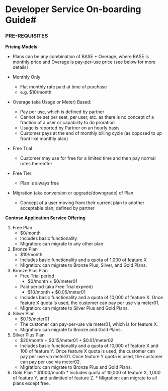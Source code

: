 # **Developer Service On-boarding Guide**#

###  PRE-REQUISITES

**Pricing Models**


*	Plans can be any combination of BASE + Overage, where BASE is monthly price and Overage is pay-per-use price (see below for more details)

*	Monthly Only
	* Flat monthly rate paid at time of purchase
	* e.g. $10/month
*	Overage (aka Usage or Meter) Based:
	*	Pay per use, which is defined by partner
	* Cannot be set per seat, per user, etc. as there is no concept of a fraction of a user or capability to do proration
	* Usage is reported by Partner on an hourly basis
	* Customer pays at the end of monthly billing cycle (as opposed to up front like monthly plan)
*	Free Trial
	* Customer may use for free for a limited time and then pay normal rates thereafter
*	Free Tier
	* Plan is always free
*	Migration (aka conversion or upgrade/downgrade) of Plan
	* Concept of a user moving from their current plan to another acceptable plan; defined by partner

**Contoso Application Service Offering**

1.	Free Plan
	*	$0/month
	*	Includes basic functionality
	*	Migration: can migrate to any other plan
2.	Bronze Plan
	* $10/month
	* Includes basic functionality and a quota of 1,000 of feature X
	* Migration: can migrate to Bronze Plus, Silver, and Gold Plans.
3.	Bronze Plus Plan
	* Free Trial period
	  * $0/month + $0/meter01
	* Paid period (aka Free Trial expired)
	  * $10/month + $0.05/meter01
	* Includes basic functionality and a quota of 10,000 of feature X.  Once feature X quota is used, the customer can pay per use via meter01.
	* Migration: can migrate to Silver Plus and Gold Plans.
4.	Silver Plan
	* $0.15/meter01
	* The customer can pay-per-use via meter01, which is for feature X.
	* Migration: can migrate to Bronze and Gold Plans.
5.	Silver Plus Plan
	* $20/month + $0.15/meter01 + $0.01/meter02
	* Includes basic functionality and a quota of 10,000 of feature X and 100 of feature Y.  Once feature X quota is used, the customer can pay per use via meter01.  Once feature Y quota is used, the customer can pay per use via meter02.
	* Migration: can migrate to Bronze Plus and Gold Plans.
6.	 Gold Plan
	* $1000/month
	* Includes quota of 10,000 of feature X, 1,000 of feature Y, and unlimited of feature Z.
	* Migration: can migrate to all plans except free.
